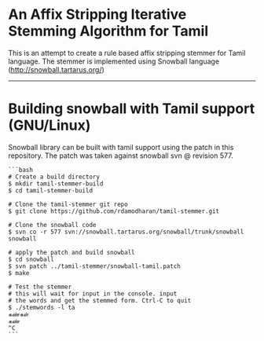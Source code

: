 
# An Affix Stripping Iterative Stemming Algorithm for Tamil

This is an attempt to create a rule based affix stripping stemmer for
Tamil language. The stemmer is implemented using Snowball language
(http://snowball.tartarus.org/)

---

# Building snowball with Tamil support (GNU/Linux)

Snowball library can be built with tamil support using the patch in this
repository. The patch was taken against snowball svn @ revision 577.

    ```bash
    # Create a build directory
    $ mkdir tamil-stemmer-build
    $ cd tamil-stemmer-build

    # Clone the tamil-stemmer git repo
    $ git clone https://github.com/rdamodharan/tamil-stemmer.git

    # Clone the snowball code
    $ svn co -r 577 svn://snowball.tartarus.org/snowball/trunk/snowball snowball

    # apply the patch and build snowball
    $ cd snowball
    $ svn patch ../tamil-stemmer/snowball-tamil.patch
    $ make

    # Test the stemmer
    # this will wait for input in the console. input
    # the words and get the stemmed form. Ctrl-C to quit
    $ ./stemwords -l ta
    கண்கள்
    கண்
    ^C
    ```
